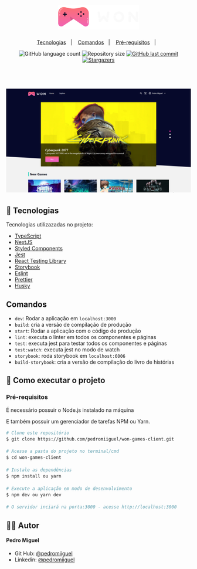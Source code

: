 <h1 align="center">
    <img alt="Won Games" title="Won Games" src=".github/logo.svg" width="220px" color="#fff" />
</h1>

<p align="center">
  <a href="#-tecnologias">Tecnologias</a>&nbsp;&nbsp;&nbsp;|&nbsp;&nbsp;&nbsp;
  <a href="#-comandos">Comandos</a>&nbsp;&nbsp;&nbsp;|&nbsp;&nbsp;&nbsp;
  <a href="#-como-executar-o-projeto">Pré-requisitos</a>&nbsp;&nbsp;&nbsp;|&nbsp;&nbsp;&nbsp;
</p>

<p align="center">
  <img alt="GitHub language count" src="https://img.shields.io/github/languages/count/pedromiiguel/won-games-client">

  <img alt="Repository size" src="https://img.shields.io/github/repo-size/pedromiiguel/won-games-client">

  <a href="https://github.com/pedromiiguel/won-games-client/commits/master">
    <img alt="GitHub last commit" src="https://img.shields.io/github/last-commit/pedromiiguel/won-games-client">
  </a>

   <a href="https://github.com/pedromiiguel/won-games-client/stargazers">
    <img alt="Stargazers" src="https://img.shields.io/github/stars/pedromiiguel/Letmeask?style=social">
  </a>
</p>

<br/>

<h1 align="center">
     <img alt="Won Games" title="Won Games" src=".github/won-games.png"/>
</h1>

## 🚀 Tecnologias

Tecnologias utilizazadas no projeto:

- [TypeScript](https://www.typescriptlang.org/)
- [NextJS](https://nextjs.org/)
- [Styled Components](https://styled-components.com/)
- [Jest](https://jestjs.io/)
- [React Testing Library](https://testing-library.com/docs/react-testing-library/intro)
- [Storybook](https://storybook.js.org/)
- [Eslint](https://eslint.org/)
- [Prettier](https://prettier.io/)
- [Husky](https://github.com/typicode/husky)

## Comandos

- `dev`: Rodar a aplicação em `localhost:3000`
- `build`: cria a versão de compilação de produção
- `start`: Rodar a aplicação com o código de produção
- `lint`: executa o linter em todos os componentes e páginas
- `test`: executa jest para testar todos os componentes e páginas
- `test:watch`: executa jest no modo de watch
- `storybook`: roda storybook em `localhost:6006`
- `build-storybook`: cria a versão de compilação do livro de histórias

## 🔧 Como executar o projeto

### Pré-requisitos

<p> É necessário possuir o Node.js instalado na máquina </p>
<p>E também possuir um gerenciador de tarefas NPM ou Yarn.</p>

```bash
# Clone este repositório
$ git clone https://github.com/pedromiiguel/won-games-client.git

# Acesse a pasta do projeto no terminal/cmd
$ cd won-games-client

# Instale as dependências
$ npm install ou yarn

# Execute a aplicação em modo de desenvolvimento
$ npm dev ou yarn dev

# O servidor inciará na porta:3000 - acesse http://localhost:3000
```

## :man_astronaut: Autor

#### Pedro Miguel

- Git Hub: <a href="https://github.com/pedromiiguel" target="_blank" >@pedromiiguel</a>
- Linkedin: <a href="https://www.linkedin.com/in/pedro-miiguel" target="_blank" >@pedromiiguel</a>
